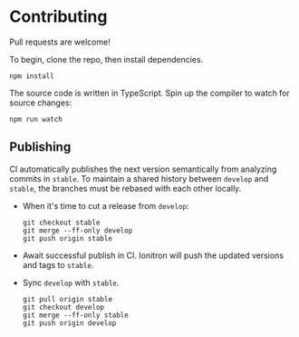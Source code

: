 # Contributing

Pull requests are welcome!

To begin, clone the repo, then install dependencies.

```
npm install
```

The source code is written in TypeScript. Spin up the compiler to watch for source changes:

```
npm run watch
```

## Publishing

CI automatically publishes the next version semantically from analyzing commits in `stable`. To maintain a shared history between `develop` and `stable`, the branches must be rebased with each other locally.

* When it's time to cut a release from `develop`:

    ```
    git checkout stable
    git merge --ff-only develop
    git push origin stable
    ```

* Await successful publish in CI. Ionitron will push the updated versions and tags to `stable`.
* Sync `develop` with `stable`.

    ```
    git pull origin stable
    git checkout develop
    git merge --ff-only stable
    git push origin develop
    ```

